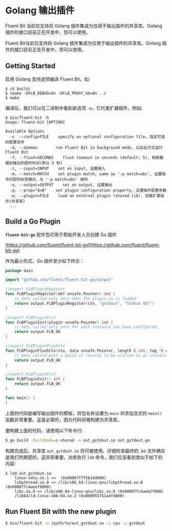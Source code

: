 # Golang 输出插件

Fluent Bit 当前仅支持将 Golang 插件集成为仅用于输出插件的共享库。Golang 插件的接口目前正在开发中，但可以使用。

Fluent Bit当前仅支持将 Golang 插件集成为仅用于输出插件的共享库。Golang 插件的接口目前正在开发中，但可以使用。

## Getting Started

启用 Golang 支持选项编译 Fluent Bit，如:

```text
$ cd build/
$ cmake -DFLB_DEBUG=On -DFLB_PROXY_GO=On ../
$ make
```

编译后，我们可以在二进制中看到新选项 `-e`，它代表扩展插件，例如:

```text
$ bin/fluent-bit -h
Usage: fluent-bit [OPTION]

Available Options
  -c  --config=FILE    specify an optional configuration file, 指定可选的配置文件
  -d, --daemon        run Fluent Bit in background mode, 以后台方式运行 Fluent Bit
  -f, --flush=SECONDS    flush timeout in seconds (default: 5), 刷新数据到输出的超时时间(默认 5 秒)
  -i, --input=INPUT    set an input, 设置输入
  -m, --match=MATCH    set plugin match, same as '-p match=abc', 设置插件匹配的标签模式，与 '-p match=abc' 相同
  -o, --output=OUTPUT    set an output, 设置输出
  -p, --prop="A=B"    set plugin configuration property, 设置插件配置参数
  -e, --plugin=FILE    load an external plugin (shared lib), 加载扩展插件(共享库)
  ...
```

## Build a Go Plugin

**`fluent-bit-go`** 软件包可用于帮助开发人员创建 Go 插件

[https://github.com/fluent/fluent-bit-go](https://github.com/fluent/fluent-bit-go)

作为最小形式，Go 插件至少如下所示：

```go
package main

import "github.com/fluent/fluent-bit-go/output"

//export FLBPluginRegister
func FLBPluginRegister(def unsafe.Pointer) int {
    // Gets called only once when the plugin.so is loaded
    return output.FLBPluginRegister(ctx, "gstdout", "Stdout GO!")
}

//export FLBPluginInit
func FLBPluginInit(plugin unsafe.Pointer) int {
    // Gets called only once for each instance you have configured.
    return output.FLB_OK
}

//export FLBPluginFlushCtx
func FLBPluginFlushCtx(ctx, data unsafe.Pointer, length C.int, tag *C.char) int {
    // Gets called with a batch of records to be written to an instance.
    return output.FLB_OK
}

//export FLBPluginExit
func FLBPluginExit() int {
    return output.FLB_OK
}

func main() {
}
```

上面的代码是编写输出插件的模板，将包名称设置为 `main` 并添加显式的 `main()` 函数非常重要。这是必需的，因为代码将被构建为共享库。

要构建上面的代码，请使用以下命令行:

```bash
$ go build -buildmode=c-shared -o out_gstdout.so out_gstdout.go
```

构建完成后，共享库 `out_gstdout.so` 将可被使用。仔细检查最终的 .so 文件确实是我们所期望的，这非常重要。对库执行 `ldd` 命令，我们应该看到类似于如下的内容:

```text
$ ldd out_gstdout.so
    linux-vdso.so.1 =>  (0x00007fff561dd000)
    libpthread.so.0 => /lib/x86_64-linux-gnu/libpthread.so.0 (0x00007fc4aeef0000)
    libc.so.6 => /lib/x86_64-linux-gnu/libc.so.6 (0x00007fc4aeb27000)
    /lib64/ld-linux-x86-64.so.2 (0x000055751a4fd000)
```

## Run Fluent Bit with the new plugin

```bash
$ bin/fluent-bit -e /path/to/out_gstdout.so -i cpu -o gstdout
```

